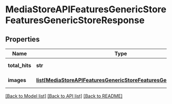 # MediaStoreAPIFeaturesGenericStoreFeaturesGenericStoreResponse

## Properties
Name | Type | Description | Notes
------------ | ------------- | ------------- | -------------
**total_hits** | **str** | The total hits. | [optional] 
**images** | [**list[MediaStoreAPIFeaturesGenericStoreFeaturesGenericImageDto]**](MediaStoreAPIFeaturesGenericStoreFeaturesGenericImageDto.md) | The images. | [optional] 

[[Back to Model list]](../README.md#documentation-for-models) [[Back to API list]](../README.md#documentation-for-api-endpoints) [[Back to README]](../README.md)

